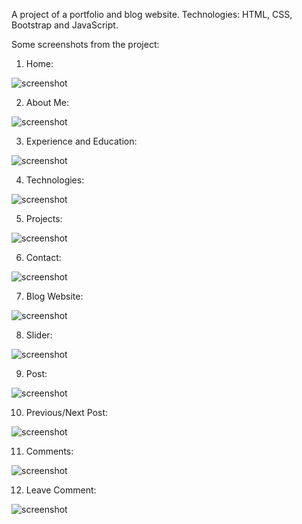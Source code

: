 A project of a portfolio and blog website. Technologies: HTML, CSS, Bootstrap and JavaScript.

Some screenshots from the project:

1. Home:

![screenshot](screenshots/home.png)

2. About Me:

![screenshot](screenshots/about.png)

3. Experience and Education:

![screenshot](screenshots/experience.png)

4. Technologies:

![screenshot](screenshots/skills.png)

5. Projects:

![screenshot](screenshots/projects.png)

6. Contact:

![screenshot](screenshots/contact%20and%20footer.png)

7. Blog Website:

![screenshot](screenshots/ss7.png)

8. Slider:

![screenshot](screenshots/ss8.png)

9. Post:

![screenshot](screenshots/ss9.png)

10. Previous/Next Post:

![screenshot](screenshots/ss10.png)

11. Comments:

![screenshot](screenshots/ss11.png)

12. Leave Comment:

![screenshot](screenshots/ss12.png)